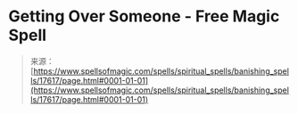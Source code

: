 <!--yml
category: 未分类
date: 2024-06-12 18:58:51
-->

# Getting Over Someone - Free Magic Spell

> 来源：[https://www.spellsofmagic.com/spells/spiritual_spells/banishing_spells/17617/page.html#0001-01-01](https://www.spellsofmagic.com/spells/spiritual_spells/banishing_spells/17617/page.html#0001-01-01)